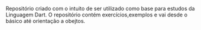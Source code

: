 Repositório criado com o intuito de ser utilizado como base para estudos da Linguagem Dart.
O repositório contém exercícios,exemplos e vai desde o básico até orientação a obejtos.
